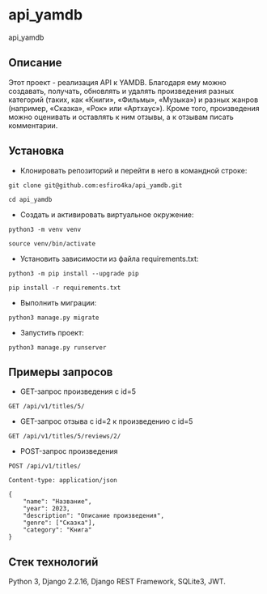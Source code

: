 # api_yamdb
api_yamdb

## Описание
Этот проект - реализация API к YAMDB. Благодаря ему можно создавать, получать, обновлять и удалять произведения разных категорий (таких, как «Книги», «Фильмы», «Музыка») и разных жанров (например, «Сказка», «Рок» или «Артхаус»). Кроме того, произведения можно оценивать и оставлять к ним отзывы, а к отзывам писать комментарии.

## Установка

- Клонировать репозиторий и перейти в него в командной строке:

```
git clone git@github.com:esfiro4ka/api_yamdb.git

cd api_yamdb
```

- Cоздать и активировать виртуальное окружение:

```
python3 -m venv venv

source venv/bin/activate
```

- Установить зависимости из файла requirements.txt:

```
python3 -m pip install --upgrade pip

pip install -r requirements.txt
```

- Выполнить миграции:

```
python3 manage.py migrate
```

- Запустить проект:

```
python3 manage.py runserver
```

## Примеры запросов

- GET-запрос произведения с id=5

```
GET /api/v1/titles/5/
```

- GET-запрос отзыва c id=2 к произведению с id=5

```
GET /api/v1/titles/5/reviews/2/
```

- POST-запрос произведения

```
POST /api/v1/titles/

Content-type: application/json

{
    "name": "Название",
    "year": 2023,
    "description": "Описание произведения",
    "genre": ["Сказка"],
    "category": "Книга"
}
```

## Стек технологий

Python 3, Django 2.2.16, Django REST Framework, SQLite3, JWT.
